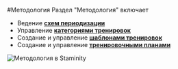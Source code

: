 #Методология
Раздел "Методология" включает
* Ведение **[схем периодизации](/methodology/periodisation-schemes.md)**
* Управление **[категориями тренировок](/basics/categories.md)**
* Создание и управление **[шаблонами тренировок](/basics/templates.md)**
* Создание и управление **[тренировочными планами](/basics/training-plan.md)**

![Методология в Staminity](https://content.staminity.com/assets/images/methodology/methodology-overview.gif)

